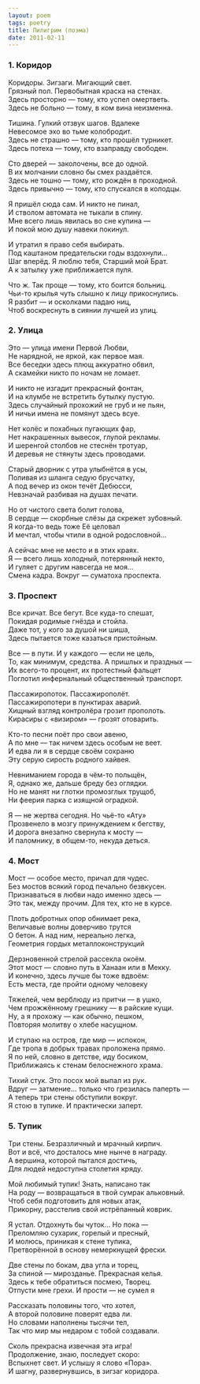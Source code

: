 ```yaml
---
layout: poem
tags: poetry
title: Пилигрим (поэма)
date: 2011-02-11
---
```


### 1. Коридор

Коридоры. Зигзаги. Мигающий свет.<br>
Грязный пол. Первобытная краска на стенах.<br>
Здесь просторно — тому, кто успел омертветь.<br>
Здесь не больно — тому, в ком вина неизменна.<br>

Тишина. Гулкий отзвук шагов. Вдалеке<br>
Невесомое эхо во тьме колобродит.<br>
Здесь не страшно — тому, кто прошёл турникет.<br>
Здесь потеха — тому, кто взаправду свободен.<br>

Сто дверей — заколочены, все до одной.<br>
В их молчании словно бы смех раздаётся.<br>
Здесь не тошно — тому, кто рождён в проходной.<br>
Здесь привычно — тому, кто спускался в колодцы.<br>

Я пришёл сюда сам. И никто не пинал,<br>
И стволом автомата не тыкали в спину.<br>
Мне всего лишь явилась во сне купина —<br>
И покой мою душу навеки покинул.<br>

И утратил я право себя выбирать.<br>
Под каштаном предательски годы вздохнули...<br>
Шаг вперёд. Я люблю тебя, Старший мой Брат.<br>
А к затылку уже приближается пуля.<br>

Что ж. Так проще — тому, кто боится больниц.<br>
Чьи-то крылья чуть слышно к лицу прикоснулись.<br>
Я разбит — и осколками падаю ниц,<br>
Чтоб воскреснуть в сиянии лучшей из улиц.

### 2. Улица

Это — улица имени Первой Любви,<br>
Не нарядной, не яркой, как первое мая.<br>
Все беседки здесь плющ аккуратно обвил,<br>
А скамейки никто по ночам не ломает.<br>

И никто не изгадит прекрасный фонтан,<br>
И на клумбе не встретить бутылку пустую.<br>
Здесь случайный прохожий не груб и не пьян,<br>
И ничьи имена не помянут здесь всуе.<br>

Нет колёс и похабных пугающих фар,<br>
Нет накрашенных вывесок, глупой рекламы.<br>
И шеренгой столбов не стеснён тротуар,<br>
И деревья не стянуты здесь проводами.<br>

Старый дворник с утра улыбнётся в усы,<br>
Поливая из шланга седую брусчатку,<br>
А под вечер из окон течёт Дебюсси,<br>
Невзначай разбивая на душах печати.<br>

Но от чистого света болит голова,<br>
В сердце — скорбные слёзы да скрежет зубовный.<br>
Я когда-то ведь тоже Её целовал<br>
И мечтал, чтобы чтили в одной родословной...<br>

А сейчас мне не место и в этих краях.<br>
Я — всего лишь холодный, потерянный некто,<br>
И гуляет с другим навсегда не моя...<br>
Смена кадра. Вокруг — суматоха проспекта.

### 3. Проспект

Все кричат. Все бегут. Все куда-то спешат,<br>
Покидая родимые гнёзда и стойла.<br>
Даже тот, у кого за душой ни шиша,<br>
Здесь пытается тоже казаться пристойным.<br>

Все — в пути. И у каждого — если не цель,<br>
То, как минимум, средства. А пришлых и праздных —<br>
Их всего-то процент, их протестный фальцет<br>
Поглотил инфернальный общественный транспорт.<br>

Пассажиропоток. Пассажирополёт.<br>
Пассажиропотери в пунктирах аварий.<br>
Хищный взгляд контролёра грозит прополоть.<br>
Кирасиры с «визиром» — грозят отоварить.<br>

Кто-то песни поёт про свои авеню,<br>
А по мне — так ничем здесь особым не веет.<br>
И едва ли я в сердце своём сохраню<br>
Эту серую сирость родного хайвея.<br>

Невниманием города в чём-то польщён,<br>
Я, однако же, дальше бреду без оглядки.<br>
Но не манят ни глотки промозглых трущоб,<br>
Ни феерия парка с изящной оградкой.<br>

Я — не жертва сегодня. Но чьё-то «Ату»<br>
Прозвенело в мозгу принуждением к бегству,<br>
И дорога внезапно свернула к мосту —<br>
И паломнику, в общем-то, некуда деться.

### 4. Мост

Мост — особое место, причал для чудес.<br>
Без мостов всякий город печально безвкусен.<br>
Признаваться в любви надо именно здесь —<br>
Это так, между прочим. Для тех, кто не в курсе.<br>

Плоть добротных опор обнимает река,<br>
Величавые волны доверчиво трутся<br>
О бетон. А над ним, нереально легка,<br>
Геометрия гордых металлоконструкций<br>

Дерзновенной стрелой рассекла окоём.<br>
Этот мост — словно путь в Ханаан или в Мекку.<br>
И конечно, здесь лучше бы тоже вдвоём:<br>
Есть места, где пройти одному человеку<br>

Тяжелей, чем верблюду из притчи — в ушко,<br>
Чем прожжённому грешнику — в райские кущи.<br>
Ну, а я прохожу — как обычно, пешком,<br>
Повторяя молитву о хлебе насущном.<br>

И ступаю на остров, где мир — испокон,<br>
Где тропа в добрых травах проложена прямо.<br>
Я по ней, словно в детстве, иду босиком,<br>
Приближаясь к стенам белоснежного храма.<br>

Тихий стук. Это посох мой выпал из рук.<br>
Вдруг — затмение... только что грезилась паперть —<br>
А теперь три стены обступили вокруг.<br>
Я стою в тупике. И практически заперт.

### 5. Тупик

Три стены. Безразличный и мрачный кирпич.<br>
Вот и всё, что досталось мне нынче в награду.<br>
А вершина, которой пытался достичь,<br>
Для людей недоступна столетия кряду.<br>

Мой любимый тупик! Знать, написано так<br>
На роду — возвращаться в твой сумрак альковный.<br>
Чтоб себя подготовить для новых атак,<br>
Прикорну, расстелив свой истрёпанный коврик.<br>

Я устал. Отдохнуть бы чуток... Но пока —<br>
Преломляю сухарик, горелый и пресный,<br>
И молюсь, приникая к стене тупика,<br>
Претворённой в основу немеркнущей фрески.<br>

Две стены по бокам, два угла и торец,<br>
За спиной — мирозданье. Прекрасная келья.<br>
Здесь к тебе обратиться посмею, Творец.<br>
Отпусти мне грехи. И прости — не сумел я<br>

Рассказать половины того, что хотел,<br>
А второй половине поверят едва ли.<br>
Но словами наполнены тысячи тел,<br>
Так что мир мы недаром с тобой создавали.<br>

Сколь прекрасна извечная эта игра!<br>
Продолжение, знаю, последует скоро:<br>
Вспыхнет свет. И услышу я слово «Пора».<br>
И шагну, развернувшись, в зигзаг коридора.
